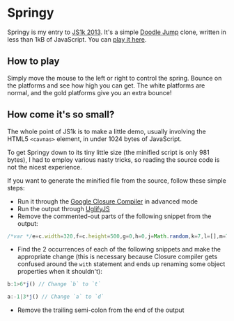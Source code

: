 # Springy

Springy is my entry to [JS1k 2013](http://js1k.com/2013-spring/). It's a simple [Doodle Jump](http://en.wikipedia.org/wiki/Doodle_Jump) clone, written in less than 1kB of JavaScript. You can [play it here](http://js1k.com/2013-spring/demo/1325).

## How to play

Simply move the mouse to the left or right to control the spring. Bounce on the platforms and see how high you can get. The white platforms are normal, and the gold platforms give you an extra bounce!

## How come it's so small?

The whole point of JS1k is to make a little demo, usually involving the HTML5 `<cavnas>` element, in under 1024 bytes of JavaScript.

To get Springy down to its tiny little size (the minified script is only 981 bytes), I had to employ various nasty tricks, so reading the source code is not the nicest experience.

If you want to generate the minified file from the source, follow these simple steps:

 - Run it through the [Google Closure Compiler](http://closure-compiler.appspot.com) in advanced mode
 - Run the output through [UglifyJS](http://marijnhaverbeke.nl/uglifyjs)
 - Remove the commented-out parts of the following snippet from the output:

```javascript
/*var */e=c.width=320,f=c.height=500,g=0,h=0,j=Math.random,k=7,l=[],m=70,n=20,p="fillStyle"/*,q,r,s,t,u,v,w,x,z,i,A*/;
```

 - Find the 2 occurrences of each of the following snippets and make the appropriate change (this is necessary because Closure compiler gets confused around the `with` statement and ends up renaming some object properties when it shouldn't):

```javascript
b:1>6*j() // Change `b` to `t`

a:-1|3*j() // Change `a` to `d`
```

 - Remove the trailing semi-colon from the end of the output
